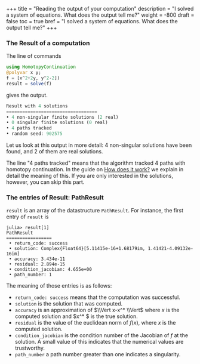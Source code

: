 +++
title = "Reading the output of your computation"
description = "I solved a system of equations. What does the output tell me?"
weight = -800
draft = false
toc = true
bref = "I solved a system of equations. What does the output tell me?"
+++

<h3 class="section-head"><a>The Result of a computation</a></h3>

The line of commands

```julia
using HomotopyContinuation
@polyvar x y;
f = [x^2+2y, y^2-2])
result = solve(f)
```

gives the output.

```julia
Result with 4 solutions
==================================
• 4 non-singular finite solutions (2 real)
• 0 singular finite solutions (0 real)
• 4 paths tracked
• random seed: 902575
```

Let us look at this output in more detail: 4 non-singular solutions have been found, and 2 of them are real solutions. 

The line "4 paths tracked" means that the algorithm tracked 4 paths with homotopy continuation. In the guide on [How does it work?](how_does_it_work) we explain in detail the meaning of this. If you are only interested in the solutions, however, you can skip this part.

<h3 class="section-head"><a>The entries of Result: PathResult</a></h3>

`result` is an array of the datastructure `PathResult`. For instance, the first entry of `result` is

```julia-repl
julia> result[1]
PathResult
=================
 • return_code: success
 • solution: Complex{Float64}[5.11415e-16+1.68179im, 1.41421-4.09132e-16im]
 • accuracy: 3.434e-11
 • residual: 2.894e-15
 • condition_jacobian: 4.655e+00
 • path_number: 1
```

The meaning of those entries is as follows:

* `return_code: success` means that the computation was successful.
* `solution` is the solution that was computed.
* `accuracy` is an approximation of $\\Vert x-x^* \\Vert$ where $x$ is the computed solution and $x^* $ is the true solution.
* `residual` is the value of the euclidean norm of $f(x)$, where $x$ is the computed solution.
* `condition_jacobian` is the condition number of the Jacobian of $f$ at the solution. A small value of this indicates that the numerical values are trustworthy.
* `path_number` a path number greater than one indicates a singularity.  
